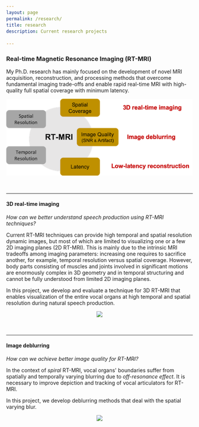 ```yaml
---
layout: page
permalink: /research/
title: research
description: Current research projects

---
```

### **Real-time Magnetic Resonance Imaging (RT-MRI)**
My Ph.D. research has mainly focused on the development of novel MRI acquisition, reconstruction, and processing methods that overcome fundamental imaging trade-offs and enable rapid real-time MRI with high-quality full spatial coverage with minimum latency. 


<p align="center"> 
<img src="/assets/img/rt_mri_tradeoff.png">
</p>

<br/>

-------

#### **3D real-time imaging**
_How can we better understand speech production using RT-MRI techniques?_  

Current RT-MRI techniques can provide high temporal and spatial resolution dynamic images, but most of which are limited to visualizing one or a few 2D imaging planes (2D RT-MRI). This is mainly due to the intrinsic MRI tradeoffs among imaging parameters: increasing one requires to sacrifice another, for example, temporal resolution versus spatial coverage. However, body parts consisting of muscles and joints involved in significant motions are enormously complex in 3D geometry and in temporal structuring and cannot be fully understood from limited 2D imaging planes.


In this project, we develop and evaluate a technique for 3D RT-MRI that enables visualization of the entire vocal organs at high temporal and spatial resolution during natural speech production. 

<p align="center"> 
<img src="/assets/img/3drtmri_gif.gif">
</p>

<br/>

-------

#### **Image deblurring**
_How can we achieve better image quality for RT-MRI?_

In the context of _spiral_ RT-MRI, vocal organs' boundaries suffer from spatially and temporally varying blurring due to _off-resonance effect_. It is necessary to improve depiction and tracking of vocal articulators for RT-MRI. 


In this project, we develop deblurring methods that deal with the spatial varying blur. 

<p align="center"> 
<img src="/assets/img/dorc_gif.gif">
</p>
